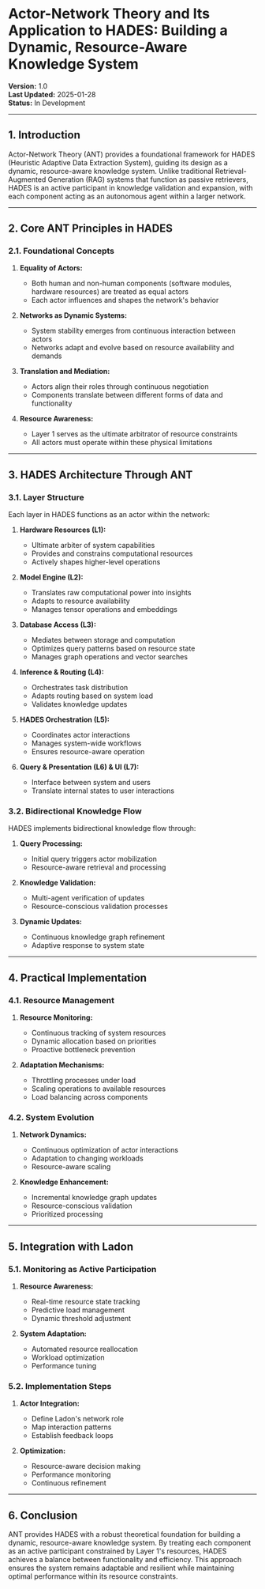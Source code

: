 # **Actor-Network Theory and Its Application to HADES: Building a Dynamic, Resource-Aware Knowledge System**

**Version:** 1.0  
**Last Updated:** 2025-01-28  
**Status:** In Development

---

## **1. Introduction**

Actor-Network Theory (ANT) provides a foundational framework for HADES (Heuristic Adaptive Data Extraction System), guiding its design as a dynamic, resource-aware knowledge system. Unlike traditional Retrieval-Augmented Generation (RAG) systems that function as passive retrievers, HADES is an active participant in knowledge validation and expansion, with each component acting as an autonomous agent within a larger network.

---

## **2. Core ANT Principles in HADES**

### **2.1. Foundational Concepts**

1. **Equality of Actors:**
   - Both human and non-human components (software modules, hardware resources) are treated as equal actors
   - Each actor influences and shapes the network's behavior

2. **Networks as Dynamic Systems:**
   - System stability emerges from continuous interaction between actors
   - Networks adapt and evolve based on resource availability and demands

3. **Translation and Mediation:**
   - Actors align their roles through continuous negotiation
   - Components translate between different forms of data and functionality

4. **Resource Awareness:**
   - Layer 1 serves as the ultimate arbitrator of resource constraints
   - All actors must operate within these physical limitations

---

## **3. HADES Architecture Through ANT**

### **3.1. Layer Structure**

Each layer in HADES functions as an actor within the network:

1. **Hardware Resources (L1):**
   - Ultimate arbiter of system capabilities
   - Provides and constrains computational resources
   - Actively shapes higher-level operations

2. **Model Engine (L2):**
   - Translates raw computational power into insights
   - Adapts to resource availability
   - Manages tensor operations and embeddings

3. **Database Access (L3):**
   - Mediates between storage and computation
   - Optimizes query patterns based on resource state
   - Manages graph operations and vector searches

4. **Inference & Routing (L4):**
   - Orchestrates task distribution
   - Adapts routing based on system load
   - Validates knowledge updates

5. **HADES Orchestration (L5):**
   - Coordinates actor interactions
   - Manages system-wide workflows
   - Ensures resource-aware operation

6. **Query & Presentation (L6) & UI (L7):**
   - Interface between system and users
   - Translate internal states to user interactions

### **3.2. Bidirectional Knowledge Flow**

HADES implements bidirectional knowledge flow through:

1. **Query Processing:**
   - Initial query triggers actor mobilization
   - Resource-aware retrieval and processing

2. **Knowledge Validation:**
   - Multi-agent verification of updates
   - Resource-conscious validation processes

3. **Dynamic Updates:**
   - Continuous knowledge graph refinement
   - Adaptive response to system state

---

## **4. Practical Implementation**

### **4.1. Resource Management**

1. **Resource Monitoring:**
   - Continuous tracking of system resources
   - Dynamic allocation based on priorities
   - Proactive bottleneck prevention

2. **Adaptation Mechanisms:**
   - Throttling processes under load
   - Scaling operations to available resources
   - Load balancing across components

### **4.2. System Evolution**

1. **Network Dynamics:**
   - Continuous optimization of actor interactions
   - Adaptation to changing workloads
   - Resource-aware scaling

2. **Knowledge Enhancement:**
   - Incremental knowledge graph updates
   - Resource-conscious validation
   - Prioritized processing

---

## **5. Integration with Ladon**

### **5.1. Monitoring as Active Participation**

1. **Resource Awareness:**
   - Real-time resource state tracking
   - Predictive load management
   - Dynamic threshold adjustment

2. **System Adaptation:**
   - Automated resource reallocation
   - Workload optimization
   - Performance tuning

### **5.2. Implementation Steps**

1. **Actor Integration:**
   - Define Ladon's network role
   - Map interaction patterns
   - Establish feedback loops

2. **Optimization:**
   - Resource-aware decision making
   - Performance monitoring
   - Continuous refinement

---

## **6. Conclusion**

ANT provides HADES with a robust theoretical foundation for building a dynamic, resource-aware knowledge system. By treating each component as an active participant constrained by Layer 1's resources, HADES achieves a balance between functionality and efficiency. This approach ensures the system remains adaptable and resilient while maintaining optimal performance within its resource constraints.
